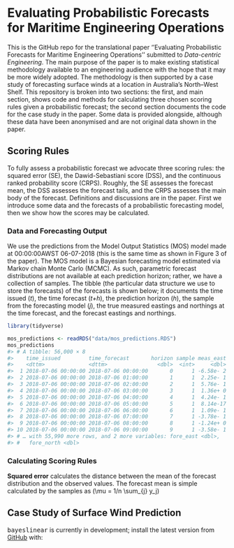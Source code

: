 
<!-- README.md is generated from README.Rmd. Please edit that file -->

# Evaluating Probabilistic Forecasts for Maritime Engineering Operations

<!-- badges: start -->

<!-- badges: end -->

This is the GitHub repo for the translational paper ‘’Evaluating
Probabilistic Forecasts for Maritime Engineering Operations’’ submitted
to *Data-centric Engineering*. The main purpose of the paper is to make
existing statistical methodology available to an engineering audience
with the hope that it may be more widely adopted. The methodology is
then supported by a case study of forecasting surface winds at a
location in Australia’s North–West Shelf. This repository is broken into
two sections: the first, and main section, shows code and methods for
calculating three chosen scoring rules given a probabilistic forecast;
the second section documents the code for the case study in the paper.
Some data is provided alongside, although these data have been
anonymised and are not original data shown in the paper.

## Scoring Rules

To fully assess a probabilistic forecast we advocate three scoring
rules: the squared error (SE), the Dawid-Sebastiani score (DSS), and the
continuous ranked probability score (CRPS). Roughly, the SE assesses the
forecast mean, the DSS assesses the forecast tails, and the CRPS
assesses the main body of the forecast. Definitions and discussions are
in the paper. First we introduce some data and the forecasts of a
probabilistic forecasting model, then we show how the scores may be
calculated.

### Data and Forecasting Output

We use the predictions from the Model Output Statistics (MOS) model made
at 00:00:00AWST 06-07-2018 (this is the same time as shown in Figure 3
of the paper). The MOS model is a Bayesian forecasting model estimated
via Markov chain Monte Carlo (MCMC). As such, parametric forecast
distributions are not available at each prediction horizon; rather, we
have a collection of samples. The tibble (the particular data structure
we use to store the forecasts) of the forecasts is shown below; it
documents the time issued (*t*), the time forecast (*t+h*), the
prediction horizon (*h*), the sample from the forecasting model (*j*),
the true measured eastings and northings at the time forecast, and the
forecast eastings and northings.

``` r
library(tidyverse)

mos_predictions <- readRDS("data/mos_predictions.RDS")
mos_predictions
#> # A tibble: 56,000 × 8
#>    time_issued         time_forecast       horizon sample meas_east meas_north
#>    <dttm>              <dttm>                <dbl>  <int>     <dbl>      <dbl>
#>  1 2018-07-06 00:00:00 2018-07-06 00:00:00       0      1 -6.58e- 2      -3.77
#>  2 2018-07-06 00:00:00 2018-07-06 01:00:00       1      1  2.25e- 1      -3.22
#>  3 2018-07-06 00:00:00 2018-07-06 02:00:00       2      1  5.76e- 1      -3.63
#>  4 2018-07-06 00:00:00 2018-07-06 03:00:00       3      1  1.36e+ 0      -1.62
#>  5 2018-07-06 00:00:00 2018-07-06 04:00:00       4      1  4.24e- 1      -1.58
#>  6 2018-07-06 00:00:00 2018-07-06 05:00:00       5      1  8.14e-17       1.33
#>  7 2018-07-06 00:00:00 2018-07-06 06:00:00       6      1  1.09e- 1      -3.11
#>  8 2018-07-06 00:00:00 2018-07-06 07:00:00       7      1 -3.78e- 1      -3.08
#>  9 2018-07-06 00:00:00 2018-07-06 08:00:00       8      1 -1.24e+ 0      -3.80
#> 10 2018-07-06 00:00:00 2018-07-06 09:00:00       9      1 -3.58e- 1      -2.54
#> # … with 55,990 more rows, and 2 more variables: fore_east <dbl>,
#> #   fore_north <dbl>
```

### Calculating Scoring Rules

**Squared error** calculates the distance between the mean of the
forecast distribution and the observed values. The forecast mean is
simple calculated by the samples as \(\mu = 1/n \sum_{j} y_j\)

## Case Study of Surface Wind Prediction

<tt>bayeslinear</tt> is currently in development; install the latest
version from [GitHub](https://github.com/) with:
